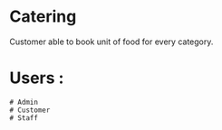 # Catering 
Customer able to book unit of food for every category.

# Users :
	# Admin
	# Customer
	# Staff
